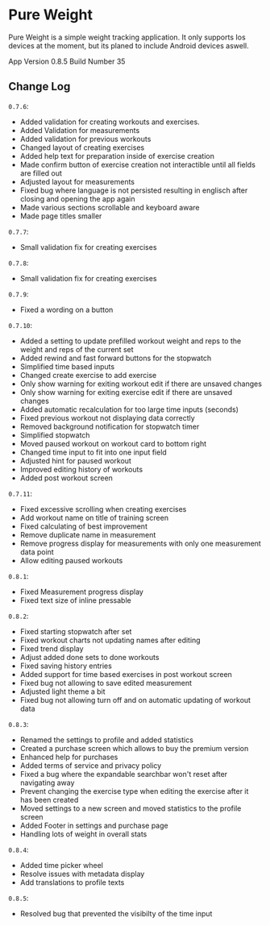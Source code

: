 # Pure Weight

Pure Weight is a simple weight tracking application. It only supports Ios devices at the moment, but its planed to
include Android devices aswell.

App Version 0.8.5
Build Number 35

## Change Log

`0.7.6`:

- Added validation for creating workouts and exercises.
- Added Validation for measurements
- Added validation for previous workouts
- Changed layout of creating exercises
- Added help text for preparation inside of exercise creation
- Made confirm button of exercise creation not interactible until all fields are filled out
- Adjusted layout for measurements
- Fixed bug where language is not persisted resulting in englisch after closing and opening the app again
- Made various sections scrollable and keyboard aware
- Made page titles smaller

`0.7.7`:

- Small validation fix for creating exercises

`0.7.8`:

- Small validation fix for creating exercises

`0.7.9`:

- Fixed a wording on a button

`0.7.10`:

- Added a setting to update prefilled workout weight and reps to the weight and reps of the current set
- Added rewind and fast forward buttons for the stopwatch
- Simplified time based inputs
- Changed create exercise to add exercise
- Only show warning for exiting workout edit if there are unsaved changes
- Only show warning for exiting exercise edit if there are unsaved changes
- Added automatic recalculation for too large time inputs (seconds)
- Fixed previous workout not displaying data correctly
- Removed background notification for stopwatch timer
- Simplified stopwatch
- Moved paused workout on workout card to bottom right
- Changed time input to fit into one input field
- Adjusted hint for paused workout
- Improved editing history of workouts
- Added post workout screen

`0.7.11`:

- Fixed excessive scrolling when creating exercises
- Add workout name on title of training screen
- Fixed calculating of best improvement
- Remove duplicate name in measurement
- Remove progress display for measurements with only one measurement data point
- Allow editing paused workouts

`0.8.1`:

- Fixed Measurement progress display
- Fixed text size of inline pressable

`0.8.2`:

- Fixed starting stopwatch after set
- Fixed workout charts not updating names after editing
- Fixed trend display
- Adjust added done sets to done workouts
- Fixed saving history entries
- Added support for time based exercises in post workout screen
- Fixed bug not allowing to save edited measurement
- Adjusted light theme a bit
- Fixed bug not allowing turn off and on automatic updating of workout data

`0.8.3`:

- Renamed the settings to profile and added statistics
- Created a purchase screen which allows to buy the premium version
- Enhanced help for purchases
- Added terms of service and privacy policy
- Fixed a bug where the expandable searchbar won't reset after navigating away
- Prevent changing the exercise type when editing the exercise after it has been created
- Moved settings to a new screen and moved statistics to the profile screen
- Added Footer in settings and purchase page
- Handling lots of weight in overall stats

`0.8.4`:
- Added time picker wheel
- Resolve issues with metadata display
- Add translations to profile texts

`0.8.5`:
- Resolved bug that prevented the visibilty of the time input
